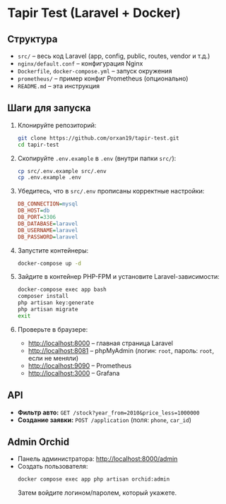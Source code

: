 # Tapir Test (Laravel + Docker)

## Структура
- `src/` – весь код Laravel (app, config, public, routes, vendor и т.д.)
- `nginx/default.conf` – конфигурация Nginx
- `Dockerfile`, `docker-compose.yml` – запуск окружения
- `prometheus/` – пример конфиг Prometheus (опционально)
- `README.md` – эта инструкция

## Шаги для запуска

1. Клонируйте репозиторий:
   ```bash
   git clone https://github.com/orxan19/tapir-test.git
   cd tapir-test
   ```

2. Скопируйте `.env.example` в `.env` (внутри папки `src/`):
   ```bash
   cp src/.env.example src/.env
   cp .env.example .env
   ```

3. Убедитесь, что в `src/.env` прописаны корректные настройки:
   ```ini
   DB_CONNECTION=mysql
   DB_HOST=db
   DB_PORT=3306
   DB_DATABASE=laravel
   DB_USERNAME=laravel
   DB_PASSWORD=laravel
   ```

4. Запустите контейнеры:
   ```bash
   docker-compose up -d
   ```

5. Зайдите в контейнер PHP-FPM и установите Laravel-зависимости:
   ```bash
   docker-compose exec app bash
   composer install
   php artisan key:generate
   php artisan migrate
   exit
   ```

6. Проверьте в браузере:
   - [http://localhost:8000](http://localhost:8000) – главная страница Laravel
   - [http://localhost:8081](http://localhost:8081) – phpMyAdmin (логин: `root`, пароль: `root`, если не меняли)
   - [http://localhost:9090](http://localhost:9090) – Prometheus
   - [http://localhost:3000](http://localhost:3000) – Grafana

## API

- **Фильтр авто:** `GET /stock?year_from=2010&price_less=1000000`
- **Создание заявки:** `POST /application` (поля: `phone`, `car_id`)

## Admin Orchid

- Панель администратора: [http://localhost:8000/admin](http://localhost:8000/admin)
- Создать пользователя:
   ```bash
   docker compose exec app php artisan orchid:admin
   ```
  Затем войдите логином/паролем, который укажете.
